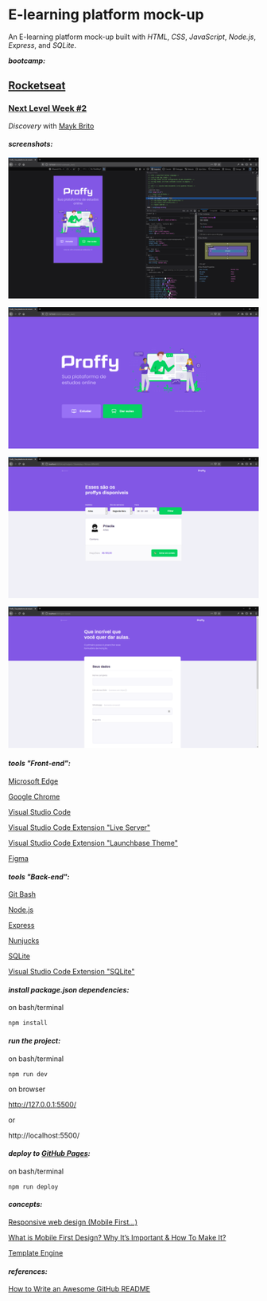 # E-learning platform mock-up

An E-learning platform mock-up built with *HTML*, *CSS*, *JavaScript*, *Node.js*, *Express*, and *SQLite*.  

**_bootcamp:_**  

## [Rocketseat](https://rocketseat.com.br/)

### [Next Level Week #2](https://nextlevelweek.com/)

*Discovery* with [Mayk Brito](https://github.com/maykbrito)  

#### **_screenshots:_**  

![mobile](./public/images/screenshot-home-mobile.png)  

![home](./public/images/screenshot-home.png)  

![estudar](./public/images/screenshot-study.png)  

![dar-aulas](./public/images/screenshot-give-classes.png)  

#### **_tools "Front-end":_**  

[Microsoft Edge](https://www.microsoft.com/en-us/edge)  

[Google Chrome](https://www.google.com/chrome/)  

[Visual Studio Code](https://code.visualstudio.com/)  

[Visual Studio Code Extension "Live Server"](https://marketplace.visualstudio.com/items?itemName=ritwickdey.LiveServer)  

[Visual Studio Code Extension "Launchbase Theme"](https://marketplace.visualstudio.com/items?itemName=maykbrito.theme-launchbase)  

[Figma](https://www.figma.com/)  

#### **_tools "Back-end":_**  

[Git Bash](https://gitforwindows.org/)  

[Node.js](https://nodejs.org/en/)  

[Express](https://expressjs.com/)  

[Nunjucks](https://mozilla.github.io/nunjucks/)  

[SQLite](https://www.sqlite.org/)  

[Visual Studio Code Extension "SQLite"](https://marketplace.visualstudio.com/items?itemName=alexcvzz.vscode-sqlite)

#### **_install package.json dependencies:_**

on bash/terminal  
```
npm install
```

#### **_run the project:_**  

on bash/terminal  
```
npm run dev
```

on browser  

http://127.0.0.1:5500/  

or  

http://localhost:5500/  
  

#### **_deploy to [GitHub Pages](https://pages.github.com/):_**

on bash/terminal  
```
npm run deploy
```

#### **_concepts:_**  

[Responsive web design (Mobile First...)](https://en.wikipedia.org/wiki/Responsive_web_design)  

[What is Mobile First Design? Why It’s Important & How To Make It?](https://medium.com/@Vincentxia77/what-is-mobile-first-design-why-its-important-how-to-make-it-7d3cf2e29d00)  

[Template Engine](https://en.wikipedia.org/wiki/Template_processor)  

#### **_references:_**  

[How to Write an Awesome GitHub README](https://healeycodes.com/github/beginners/tutorial/productivity/2019/04/14/writing-an-awesome-github-readme.html)  
